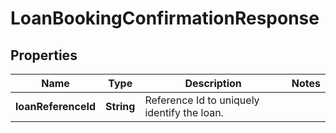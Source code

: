 # LoanBookingConfirmationResponse

## Properties
Name | Type | Description | Notes
------------ | ------------- | ------------- | -------------
**loanReferenceId** | **String** | Reference Id to uniquely identify the loan. | 

